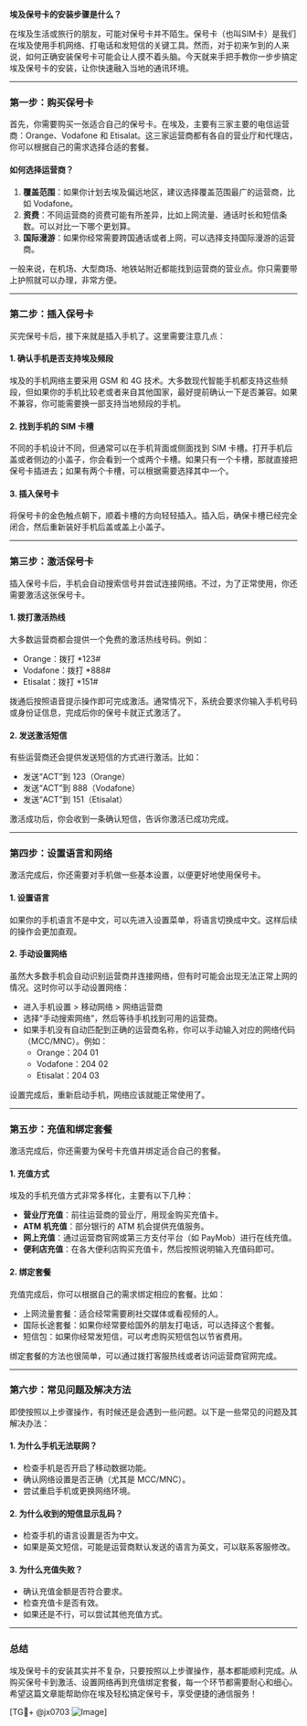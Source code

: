 **埃及保号卡的安装步骤是什么？**

在埃及生活或旅行的朋友，可能对保号卡并不陌生。保号卡（也叫SIM卡）是我们在埃及使用手机网络、打电话和发短信的关键工具。然而，对于初来乍到的人来说，如何正确安装保号卡可能会让人摸不着头脑。今天就来手把手教你一步步搞定埃及保号卡的安装，让你快速融入当地的通讯环境。

---

### **第一步：购买保号卡**
首先，你需要购买一张适合自己的保号卡。在埃及，主要有三家主要的电信运营商：Orange、Vodafone 和 Etisalat。这三家运营商都有各自的营业厅和代理店，你可以根据自己的需求选择合适的套餐。

#### 如何选择运营商？
1. **覆盖范围**：如果你计划去埃及偏远地区，建议选择覆盖范围最广的运营商，比如 Vodafone。
2. **资费**：不同运营商的资费可能有所差异，比如上网流量、通话时长和短信条数。可以对比一下哪个更划算。
3. **国际漫游**：如果你经常需要跨国通话或者上网，可以选择支持国际漫游的运营商。

一般来说，在机场、大型商场、地铁站附近都能找到运营商的营业点。你只需要带上护照就可以办理，非常方便。

---

### **第二步：插入保号卡**
买完保号卡后，接下来就是插入手机了。这里需要注意几点：

#### 1. 确认手机是否支持埃及频段
埃及的手机网络主要采用 GSM 和 4G 技术。大多数现代智能手机都支持这些频段，但如果你的手机比较老或者来自其他国家，最好提前确认一下是否兼容。如果不兼容，你可能需要换一部支持当地频段的手机。

#### 2. 找到手机的 SIM 卡槽
不同的手机设计不同，但通常可以在手机背面或侧面找到 SIM 卡槽。打开手机后盖或者侧边的小盖子，你会看到一个或两个卡槽。如果只有一个卡槽，那就直接把保号卡插进去；如果有两个卡槽，可以根据需要选择其中一个。

#### 3. 插入保号卡
将保号卡的金色触点朝下，顺着卡槽的方向轻轻插入。插入后，确保卡槽已经完全闭合，然后重新装好手机后盖或盖上小盖子。

---

### **第三步：激活保号卡**
插入保号卡后，手机会自动搜索信号并尝试连接网络。不过，为了正常使用，你还需要激活这张保号卡。

#### 1. 拨打激活热线
大多数运营商都会提供一个免费的激活热线号码。例如：
- Orange：拨打 *123#
- Vodafone：拨打 *888#
- Etisalat：拨打 *151#

拨通后按照语音提示操作即可完成激活。通常情况下，系统会要求你输入手机号码或身份证信息，完成后你的保号卡就正式激活了。

#### 2. 发送激活短信
有些运营商还会提供发送短信的方式进行激活。比如：
- 发送“ACT”到 123（Orange）
- 发送“ACT”到 888（Vodafone）
- 发送“ACT”到 151（Etisalat）

激活成功后，你会收到一条确认短信，告诉你激活已成功完成。

---

### **第四步：设置语言和网络**
激活完成后，你还需要对手机做一些基本设置，以便更好地使用保号卡。

#### 1. 设置语言
如果你的手机语言不是中文，可以先进入设置菜单，将语言切换成中文。这样后续的操作会更加直观。

#### 2. 手动设置网络
虽然大多数手机会自动识别运营商并连接网络，但有时可能会出现无法正常上网的情况。这时你可以手动设置网络：
- 进入手机设置 > 移动网络 > 网络运营商
- 选择“手动搜索网络”，然后等待手机找到可用的运营商。
- 如果手机没有自动匹配到正确的运营商名称，你可以手动输入对应的网络代码（MCC/MNC）。例如：
  - Orange：204 01
  - Vodafone：204 02
  - Etisalat：204 03

设置完成后，重新启动手机，网络应该就能正常使用了。

---

### **第五步：充值和绑定套餐**
激活完成后，你还需要为保号卡充值并绑定适合自己的套餐。

#### 1. 充值方式
埃及的手机充值方式非常多样化，主要有以下几种：
- **营业厅充值**：前往运营商的营业厅，用现金购买充值卡。
- **ATM 机充值**：部分银行的 ATM 机会提供充值服务。
- **网上充值**：通过运营商官网或第三方支付平台（如 PayMob）进行在线充值。
- **便利店充值**：在各大便利店购买充值卡，然后按照说明输入充值码即可。

#### 2. 绑定套餐
充值完成后，你可以根据自己的需求绑定相应的套餐。比如：
- 上网流量套餐：适合经常需要刷社交媒体或看视频的人。
- 国际长途套餐：如果你经常要给国外的朋友打电话，可以选择这个套餐。
- 短信包：如果你经常发短信，可以考虑购买短信包以节省费用。

绑定套餐的方法也很简单，可以通过拨打客服热线或者访问运营商官网完成。

---

### **第六步：常见问题及解决方法**
即使按照以上步骤操作，有时候还是会遇到一些问题。以下是一些常见的问题及其解决办法：

#### 1. 为什么手机无法联网？
- 检查手机是否开启了移动数据功能。
- 确认网络设置是否正确（尤其是 MCC/MNC）。
- 尝试重启手机或更换网络环境。

#### 2. 为什么收到的短信显示乱码？
- 检查手机的语言设置是否为中文。
- 如果是英文短信，可能是运营商默认发送的语言为英文，可以联系客服修改。

#### 3. 为什么充值失败？
- 确认充值金额是否符合要求。
- 检查充值卡是否有效。
- 如果还是不行，可以尝试其他充值方式。

---

### **总结**
埃及保号卡的安装其实并不复杂，只要按照以上步骤操作，基本都能顺利完成。从购买保号卡到激活、设置网络再到充值绑定套餐，每一个环节都需要耐心和细心。希望这篇文章能帮助你在埃及轻松搞定保号卡，享受便捷的通信服务！

[TG💪+ @jx0703 ![Image](https://github.com/user-attachments/assets/dbca1d08-cadb-493c-b0ec-ad6f7a83f270)]